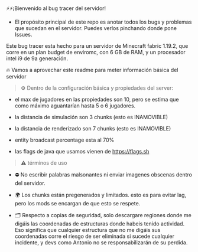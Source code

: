 ⚡⚡¡Bienvenido al bug tracer del servidor!

- El propósito principal de este repo es anotar todos los bugs y problemas que sucedan en el servidor. Puedes verlos pinchando donde pone Issues.

Este bug tracer esta hecho para un servidor de Minecraft fabric 1.19.2, que corre en un plan budget de enviromc, con 6 GB de RAM, y un procesador intel i9 de 9a generación.

🔥 Vamos a aprovechar este readme para meter información básica del servidor 



> ⚙️ Dentro de la configuración básica y propiedades del server:
- el max de jugadores en las propiedades son 10, pero se estima que como máximo aguantarían hasta 5 o 6 jugadores.
- la distancia de simulación son 3 chunks (esto es INAMOVIBLE)


- la distancia de renderizado son 7 chunks (esto es INAMOVIBLE)
- entity broadcast percentage esta al 70%
- las flags de java que usamos vienen de https://flags.sh 



> ⚠️ términos de uso 
- ⛔ No escribir palabras malsonantes ni enviar imagenes obscenas dentro del servidor.
- 🌍 Los chunks están pregenerados y limitados. esto es para evitar lag, pero los mods se encargan de que esto se respete.

- 🗂️ Respecto a copias de seguridad, solo descargare regiones donde me digáis  las coordenadas de estructuras donde habeis tenido actividad. Eso significa que cualquier estructura que no me digáis sus coordenadas corre el riesgo de ser eliminada si sucede cualquier incidente, y devs como Antonio no se responsabilizarán de su perdida.
 







